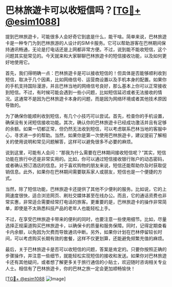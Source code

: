 # 巴林旅遊卡可以收短信吗？[[TG💪+ @esim1088](https://t.me/s/esim1088)]

提到巴林旅遊卡，可能很多人会好奇它到底是什么，能干啥。简单来说，巴林旅遊卡是一种专门为到巴林旅游的人设计的SIM卡服务。它可以帮助游客在巴林期间保持通讯畅通，无论是打电话还是上网都非常方便。不过，说到能不能收短信，这个问题其实挺常见的。今天就来和大家聊聊巴林旅遊卡的短信接收功能，以及如何更好地使用它。

首先，我们得明确一点：巴林旅遊卡是可以接收短信的！但具体是否能够顺利收到短信，取决于几个因素，比如网络信号、运营商设置以及手机本身的配置。如果你的手机支持国际漫游，并且巴林当地的网络信号良好，那么基本上你可以正常接收到短信。不过，有时候可能会遇到一些小问题，比如短信延迟或者无法接收的情况。这通常不是因为巴林旅遊卡本身的问题，而是因为网络环境或者其他技术原因导致的。

为了确保你能顺利收到短信，有几个小技巧可以尝试。首先，检查你的手机设置，确保没有关闭短信接收功能。其次，确认你的巴林旅遊卡已经成功激活并且有足够的余额。如果一切都正常，但仍然无法收到短信，可以考虑联系巴林当地的客服中心，寻求进一步的帮助。当然，如果你是第一次使用巴林旅遊卡，建议提前了解相关的使用说明和常见问题解答，这样可以避免很多不必要的麻烦。

说到这里，可能有人会问：“那我为什么需要在巴林期间接收短信呢？”其实，短信功能在旅行中还是非常实用的。比如，你可以通过短信接收银行账户的动态密码，或者确认预订酒店的信息。对于喜欢购物的朋友来说，短信还能帮助你及时获取促销信息。此外，如果你在巴林期间需要联系家人或朋友，短信也是一个便捷的方式。

当然，除了短信功能，巴林旅遊卡还提供了其他不少便利的服务。比如说，它的上网速度很快，适合浏览网页、刷社交媒体甚至在线办公。而且，它的通话资费也非常实惠，非常适合需要经常打电话的旅客。更重要的是，巴林旅遊卡的操作非常简单，即使是不太熟悉科技产品的老年人也能轻松上手。

不过，在享受巴林旅遊卡带来的便利的同时，也要注意一些使用细节。比如，尽量选择正规渠道购买巴林旅遊卡，以确保卡的质量和服务保障。同时，记得定期查看卡内余额，以免因为欠费而导致通讯中断。另外，如果你计划在巴林停留较长时间，可以考虑购买长期有效的套餐，这样不仅更划算，还能避免频繁充值的麻烦。

最后，关于巴林旅遊卡是否可以收短信的问题，答案是肯定的。只要你按照正确的步骤操作，并注意一些细节，就能轻松实现短信的接收和发送。如果你对巴林旅遊卡还有其他疑问，或者想了解更多关于旅行通信的小贴士，欢迎随时咨询相关专业人士。相信有了巴林旅遊卡，你的巴林之旅一定会更加顺畅愉快！

[[TG💪+ @esim1088](https://t.me/s/esim1088) ![Image](https://i.postimg.cc/4NQfJmqS/Snipaste-2025-05-13-00-14-12.png)]